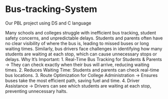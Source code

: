 # Bus-tracking-System
 Our PBL project using DS and C language

Many schools and colleges struggle with inefficient bus tracking, student safety concerns, and unpredictable delays. Students and parents often have no clear visibility of where the bus is, leading to missed buses or long waiting times. Similarly, bus drivers face challenges in identifying how many students are waiting at each stop, which can cause unnecessary stops or delays. Why It’s Important: 1. Real-Time Bus Tracking for Students & Parents → They can check exactly when their bus will arrive, reducing waiting times. 2. Reduces Waiting Time: Students and parents can check real-time bus locations. 3. Route Optimization for College Administration → Ensures buses take the most efficient path, saving fuel and time. 4. Driver Assistance → Drivers can see which students are waiting at each stop, preventing unnecessary halts.
